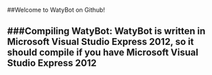 ##Welcome to WatyBot on Github!

###Compiling WatyBot:
WatyBot is written in Microsoft Visual Studio Express 2012, so it should compile if you have Microsoft Visual Studio Express 2012
---
